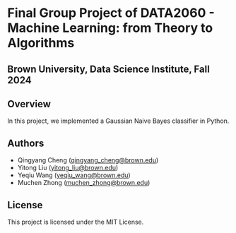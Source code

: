 # Final Group Project of DATA2060 - Machine Learning: from Theory to Algorithms

## Brown University, Data Science Institute, Fall 2024

## Overview

In this project, we implemented a Gaussian Naive Bayes classifier in Python.

## Authors

- Qingyang Cheng (qingyang_cheng@brown.edu)
- Yitong Liu (yitong_liu@brown.edu)
- Yeqiu Wang (yeqiu_wang@brown.edu)
- Muchen Zhong (muchen_zhong@brown.edu)

## License
This project is licensed under the MIT License.